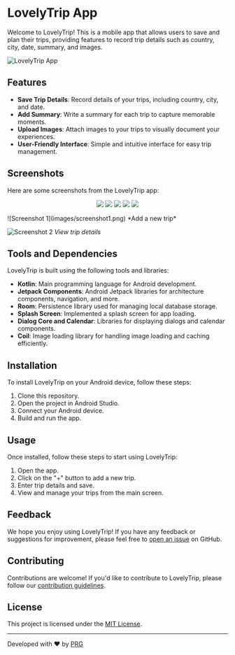 # LovelyTrip App

Welcome to LovelyTrip! This is a mobile app that allows users to save and plan their trips, providing features to record trip details such as country, city, date, summary, and images.

![LovelyTrip App](images/LovelyTrip.png)

## Features

- **Save Trip Details**: Record details of your trips, including country, city, and date.
- **Add Summary**: Write a summary for each trip to capture memorable moments.
- **Upload Images**: Attach images to your trips to visually document your experiences.
- **User-Friendly Interface**: Simple and intuitive interface for easy trip management.

## Screenshots

Here are some screenshots from the LovelyTrip app:
<p align="center">
  <img src="images/screenshot1.png" />
  <img src="images/screenshot2.png" />
  <img src="images/screenshot3.png" />
  <img src="images/screenshot4.png" />
  <img src="images/screenshot5.png" />
  
</p>
![Screenshot 1](images/screenshot1.png)
*Add a new trip*

![Screenshot 2](images/screenshot2.png)
*View trip details*

## Tools and Dependencies

LovelyTrip is built using the following tools and libraries:

- **Kotlin**: Main programming language for Android development.
- **Jetpack Components**: Android Jetpack libraries for architecture components, navigation, and more.
- **Room**: Persistence library used for managing local database storage.
- **Splash Screen**: Implemented a splash screen for app loading.
- **Dialog Core and Calendar**: Libraries for displaying dialogs and calendar components.
- **Coil**: Image loading library for handling image loading and caching efficiently.

## Installation

To install LovelyTrip on your Android device, follow these steps:

1. Clone this repository.
2. Open the project in Android Studio.
3. Connect your Android device.
4. Build and run the app.

## Usage

Once installed, follow these steps to start using LovelyTrip:

1. Open the app.
2. Click on the "+" button to add a new trip.
3. Enter trip details and save.
4. View and manage your trips from the main screen.

## Feedback

We hope you enjoy using LovelyTrip! If you have any feedback or suggestions for improvement, please feel free to [open an issue](https://github.com/yourusername/lovelytrip-app/issues) on GitHub.

## Contributing

Contributions are welcome! If you'd like to contribute to LovelyTrip, please follow our [contribution guidelines](CONTRIBUTING.md).

## License

This project is licensed under the [MIT License](LICENSE).

---

Developed with ❤️ by [PRG](https://github.com/YahefuYusufu)
